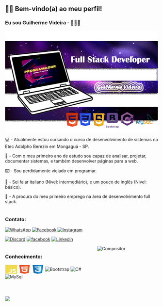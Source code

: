 ## 👋🏻 Bem-vindo(a) ao meu perfil!

### Eu sou Guilherme Videira - 🧑🏻‍🖤 

<div>
<img align="center" alt="Imagem dos meus dados" src="https://github.com/GuilhermeVideira/GuilhermeVideira/blob/main/imagens/Imagem%20do%20perfil.png?raw=true" />
          </div>
        
💻 - Atualmente estou cursando o curso de desenvolvimento de sistemas na Etec Adolpho Berezin em Mongaguá - SP. 

📑 - Com o meu primeiro ano de estudo sou capaz de analisar, projetar, documentar sistemas, e também desenvolver páginas para a web. 

⌨️ - Sou perdidamente viciado em programar.

👅 - Sei falar italiano (Nivel: intermediário), e um pouco de inglês (Nivel: básico).

💼 - A procura do meu primeiro emprego na área de desenvolvimento full stack. 

#


### Contato:
 
<div> 
  <a href="(13) 93300-9865" target="_blank"><img alt="WhatsApp" src="https://img.shields.io/badge/WhatsApp-25D366?style=for-the-badge&logo=whatsapp&logoColor=white" target="_blank"></a> 
  <a href="https://www.facebook.com/Guilherme Videira/" target="_blank"><img alt="Facebook" src="https://img.shields.io/badge/Facebook-1877F2?style=for-the-badge&logo=facebook&logoColor=white" target="_blank"></a> 
  <a href="https://www.instagram.com/guiiziin07/" target="_blank"><img alt="Instagram" src="https://img.shields.io/badge/-Instagram-%23E4405F?style=for-the-badge&logo=instagram&logoColor=white" target="_blank"></a> 
  
  </br> 
  
 <a href="https://discord.com/channels/821364094878613524/1059472752597278750" target="_blank"><img alt="Discord" src="https://img.shields.io/badge/Discord-7289DA?style=for-the-badge&logo=discord&logoColor=white" target="_blank"></a> 
  <a href = "guifvideira@gmail.com"><img alt="facebook" alt="Gmail" src="https://img.shields.io/badge/-Gmail-%23333?style=for-the-badge&logo=gmail&logoColor=white" target="_blank"></a>
  <a href="https://www.linkedin.com/in/guilherme-videira-5b147b238/" target="_blank"><img alt="Linkedin" src="https://img.shields.io/badge/-LinkedIn-%230077B5?style=for-the-badge&logo=linkedin&logoColor=white" target="_blank"></a> 
  
<div>
          <img align="right" alt="Compositor" height="200" width="200"  src="https://cdn.jsdelivr.net/gh/devicons/devicon/icons/phalcon/phalcon-original.svg" />
          </div>





  #
   ### Conhecimento:

  <img align="center" alt="Js" height="30" width="40" src="https://raw.githubusercontent.com/devicons/devicon/master/icons/javascript/javascript-plain.svg">
  <img align="center" alt="HTML" height="30" width="40" src="https://raw.githubusercontent.com/devicons/devicon/master/icons/html5/html5-original.svg">
  <img align="center" alt="CSS" height="30" width="40" src="https://raw.githubusercontent.com/devicons/devicon/master/icons/css3/css3-original.svg">
   <img align="center" alt="Bootstrap" height="30" width="40" src="https://cdn.jsdelivr.net/gh/devicons/devicon/icons/bootstrap/bootstrap-plain-wordmark.svg" />
  <img  align="center" alt="C#" height="30" width="40" src="https://cdn.jsdelivr.net/gh/devicons/devicon/icons/csharp/csharp-original.svg" />
  <img  align="center" alt="MySql" height="30" width="40" src="https://cdn.jsdelivr.net/gh/devicons/devicon/icons/mysql/mysql-original.svg" />
</div>

#
          
</br>
   <a href="https://github.com/GuilhermeVideira">
   <img aling="center" height="180em" src="https://github-readme-stats.vercel.app/api?username=GuilhermeVideira&show_icons=true&theme=tokyonight&include_all_commits=true&count_private=true"/>
   
 
 </br>
 
 
 
 
 
 
 
 
 

  



